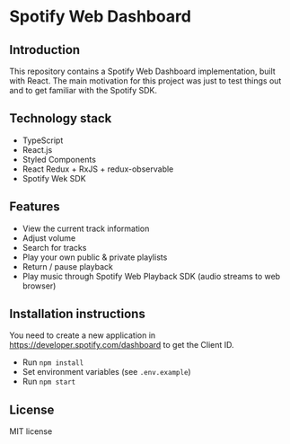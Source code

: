 # Spotify Web Dashboard

## Introduction

This repository contains a Spotify Web Dashboard implementation, built with React. The main motivation for this project was just to test things out and to get familiar with the Spotify SDK.

## Technology stack

- TypeScript
- React.js
- Styled Components
- React Redux + RxJS + redux-observable
- Spotify Wek SDK

## Features

- View the current track information
- Adjust volume
- Search for tracks
- Play your own public & private playlists
- Return / pause playback
- Play music through Spotify Web Playback SDK (audio streams to web browser)

## Installation instructions

You need to create a new application in https://developer.spotify.com/dashboard to get the Client ID.

- Run `npm install`
- Set environment variables (see `.env.example`)
- Run `npm start`

## License

MIT license
